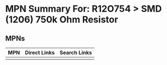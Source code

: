 



# MPN Summary For: R12O754 > SMD (1206) 750k Ohm Resistor

## MPNs
  

|MPN|Direct Links|Search Links|
| :--- | :--- | :--- |
||||
